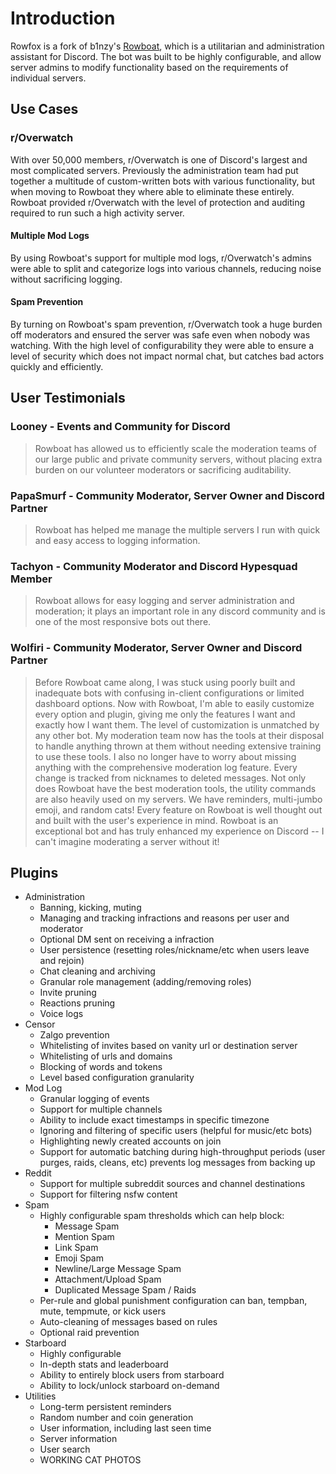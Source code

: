 # Introduction

Rowfox is a fork of b1nzy's [Rowboat](https://github.com/b1naryth1ef/rowboat), which is a utilitarian and administration assistant for Discord. The bot was built to be highly configurable, and allow server admins to modify functionality based on the requirements of individual servers.

## Use Cases

### r/Overwatch

With over 50,000 members, r/Overwatch is one of Discord's largest and most complicated servers. Previously the administration team had put together a multitude of custom-written bots with various functionality, but when moving to Rowboat they where able to eliminate these entirely. Rowboat provided r/Overwatch with the level of protection and auditing required to run such a high activity server.

#### Multiple Mod Logs

By using Rowboat's support for multiple mod logs, r/Overwatch's admins were able to split and categorize logs into various channels, reducing noise without sacrificing logging.

#### Spam Prevention

By turning on Rowboat's spam prevention, r/Overwatch took a huge burden off moderators and ensured the server was safe even when nobody was watching. With the high level of configurability they were able to ensure a level of security which does not impact normal chat, but catches bad actors quickly and efficiently.

## User Testimonials

### Looney - Events and Community for Discord

> Rowboat has allowed us to efficiently scale the moderation teams of our large public and private community servers, without placing extra burden on our volunteer moderators or sacrificing auditability.

### PapaSmurf - Community Moderator, Server Owner and Discord Partner

> Rowboat has helped me manage the multiple servers I run with quick and easy access to logging information.

### Tachyon - Community Moderator and Discord Hypesquad Member

> Rowboat allows for easy logging and server administration and moderation; it plays an important role in any discord community and is one of the most responsive bots out there.

### Wolfiri - Community Moderator, Server Owner and Discord Partner

> Before Rowboat came along, I was stuck using poorly built and inadequate bots with confusing in-client configurations or limited dashboard options. Now with Rowboat, I'm able to easily customize every option and plugin, giving me only the features I want and exactly how I want them. The level of customization is unmatched by any other bot. My moderation team now has the tools at their disposal to handle anything thrown at them without needing extensive training to use these tools. I also no longer have to worry about missing anything with the comprehensive moderation log feature. Every change is tracked from nicknames to deleted messages. Not only does Rowboat have the best moderation tools, the utility commands are also heavily used on my servers. We have reminders, multi-jumbo emoji, and random cats! Every feature on Rowboat is well thought out and built with the user's experience in mind. Rowboat is an exceptional bot and has truly enhanced my experience on Discord -- I can't imagine moderating a server without it!

## Plugins

* Administration
  * Banning, kicking, muting
  * Managing and tracking infractions and reasons per user and moderator
  * Optional DM sent on receiving a infraction
  * User persistence \(resetting roles/nickname/etc when users leave and rejoin\)
  * Chat cleaning and archiving
  * Granular role management \(adding/removing roles\)
  * Invite pruning
  * Reactions pruning
  * Voice logs
* Censor
  * Zalgo prevention
  * Whitelisting of invites based on vanity url or destination server
  * Whitelisting of urls and domains
  * Blocking of words and tokens
  * Level based configuration granularity
* Mod Log
  * Granular logging of events
  * Support for multiple channels
  * Ability to include exact timestamps in specific timezone
  * Ignoring and filtering of specific users \(helpful for music/etc bots\)
  * Highlighting newly created accounts on join
  * Support for automatic batching during high-throughput periods \(user purges, raids, cleans, etc\) prevents log messages from backing up
* Reddit
  * Support for multiple subreddit sources and channel destinations
  * Support for filtering nsfw content
* Spam
  * Highly configurable spam thresholds which can help block:
    * Message Spam
    * Mention Spam
    * Link Spam
    * Emoji Spam
    * Newline/Large Message Spam
    * Attachment/Upload Spam
    * Duplicated Message Spam / Raids
  * Per-rule and global punishment configuration can ban, tempban, mute, tempmute, or kick users
  * Auto-cleaning of messages based on rules
  * Optional raid prevention
* Starboard
  * Highly configurable
  * In-depth stats and leaderboard
  * Ability to entirely block users from starboard
  * Ability to lock/unlock starboard on-demand
* Utilities
  * Long-term persistent reminders
  * Random number and coin generation
  * User information, including last seen time
  * Server information
  * User search
  * WORKING CAT PHOTOS

